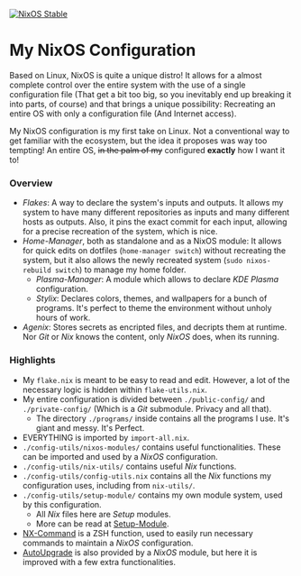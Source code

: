 [![NixOS Stable](https://img.shields.io/badge/NixOS-25.05-blue.svg?style=flat-square&logo=NixOS&logoColor=white)](https://nixos.org)
# My NixOS Configuration

Based on Linux, NixOS is quite a unique distro! It allows for a almost complete control over the entire system with the use of a single configuration file (That get a bit too big, so you inevitably end up breaking it into parts, of course) and that brings a unique possibility: Recreating an entire OS with only a configuration file (And Internet access).

My NixOS configuration is my first take on Linux. Not a conventional way to get familiar with the ecosystem, but the idea it proposes was way too tempting! An entire OS, <s>in the palm of my</s> configured __exactly__ how I want it to!

### Overview
- _Flakes_: A way to declare the system's inputs and outputs. It allows my system to have many different repositories as inputs and many different hosts as outputs. Also, it pins the exact commit for each input, allowing for a precise recreation of the system, which is nice.
- _Home-Manager_, both as standalone and as a NixOS module: It allows for quick edits on dotfiles (`home-manager switch`) without recreating the system, but it also allows the newly recreated system (`sudo nixos-rebuild switch`) to manage my home folder.
  - _Plasma-Manager_: A module which allows to declare _KDE Plasma_ configuration.
  - _Stylix_: Declares colors, themes, and wallpapers for a bunch of programs. It's perfect to theme the environment without unholy hours of work.
- _Agenix_: Stores secrets as encripted files, and decripts them at runtime. Nor _Git_ or _Nix_ knows the content, only _NixOS_ does, when its running.

### Highlights
- My `flake.nix` is meant to be easy to read and edit. However, a lot of the necessary logic is hidden within `flake-utils.nix`.
- My entire configuration is divided between `./public-config/` and `./private-config/` (Which is a _Git_ submodule. Privacy and all that).
  - The directory `./programs/` inside contains all the programs I use. It's giant and messy. It's Perfect.
- EVERYTHING is imported by `import-all.nix`.
- `./config-utils/nixos-modules/` contains useful functionalities. These can be imported and used by a _NixOS_ configuration.
- `./config-utils/nix-utils/` contains useful _Nix_ functions.
- `./config-utils/config-utils.nix` contains all the _Nix_ functions my configuration uses, including from `nix-utils/`.
- `./config-utils/setup-module/` contains my own module system, used by this configuration.
  - All _Nix_ files here are _Setup_ modules.
  - More can be read at [Setup-Module](./config-utils/setup-module/README.md).
- [NX-Command](./public-config/programs/shells/zsh+nx-command.nix) is a ZSH function, used to easily run necessary commands to maintain a _NixOS_ configuration.
- [AutoUpgrade](./public-config/configurations/system-features+auto-upgrade.nix) is also provided by a _NixOS_ module, but here it is improved with a few extra functionalities.
